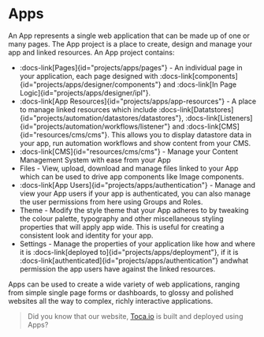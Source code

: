 # Apps

An App represents a single web application that can be made up of one or many pages. The App project is a place to create, design and manage your app and linked resources.
An App project contains:

* :docs-link[Pages]{id="projects/apps/pages"} - An individual page in your application, each page designed with :docs-link[components]{id="projects/apps/designer/components"} and :docs-link[In Page Logic]{id="projects/apps/designer/ipl"}. 
* :docs-link[App Resources]{id="projects/apps/app-resources"} - A place to manage linked resources which include :docs-link[Datatstores]{id="projects/automation/datastores/datastores"}, :docs-link[Listeners]{id="projects/automation/workflows/listener"} and :docs-link[CMS]{id="resources/cms/cms"}. This allows you to display datastore data in your app, run automation workflows and show content from your CMS.
* :docs-link[CMS]{id="resources/cms/cms"} - Manage your Content Management System with ease from your App
* Files - View, upload, download and manage files linked to your App which can be used to drive app components like Image components.
* :docs-link[App Users]{id="projects/apps/authentication"} - Manage and view your App users if your app is authenticated, you can also manage the user permissions from here using Groups and Roles.
* Theme - Modify the style theme that your App adheres to by tweaking the colour palette, typography and other miscellaneous styling properties that will apply app wide. This is useful for creating a consistent look and identity for your app.
* Settings - Manage the properties of your application like how and where it is :docs-link[deployed to]{id="projects/apps/deployment"}, if it is :docs-link[authenticated]{id="projects/apps/authentication"} andwhat permission the app users have against the linked resources.

Apps can be used to create a wide variety of web applications, ranging from simple single page forms or dashboards, to glossy and polished websites all the way to complex, richly interactive applications.

> Did you know that our website, [Toca.io](https://toca.io) is built and deployed using Apps?
